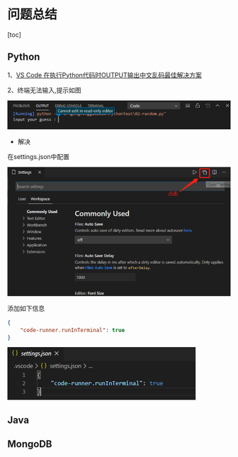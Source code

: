 # 问题总结

[toc]

## Python

1、[VS Code 在执行Python代码时OUTPUT输出中文乱码最佳解决方案](https://blog.csdn.net/fucaijin/article/details/94301901)

2、终端无法输入,提示如图

![](img/微信截图_20200212122049.png)

- 解决

在settings.json中配置

![](IMG/微信截图_20200212125733.png)

添加如下信息

```json
{
    "code-runner.runInTerminal": true
}
```

![](IMG/微信截图_20200212125820.png)





## Java



## MongoDB